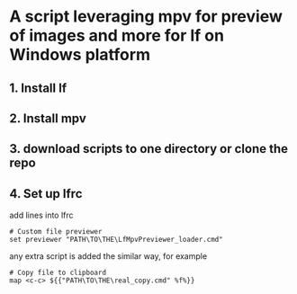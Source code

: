 # A script leveraging mpv for preview of images and more for **lf** on Windows platform
## 1. Install lf
## 2. Install mpv
## 3. download scripts to one directory or clone the repo
## 4. Set up lfrc
add lines into lfrc

```
# Custom file previewer
set previewer "PATH\TO\THE\LfMpvPreviewer_loader.cmd"
```

any extra script is added the similar way, for example 
```
# Copy file to clipboard
map <c-c> ${{"PATH\TO\THE\real_copy.cmd" %f%}}
```
